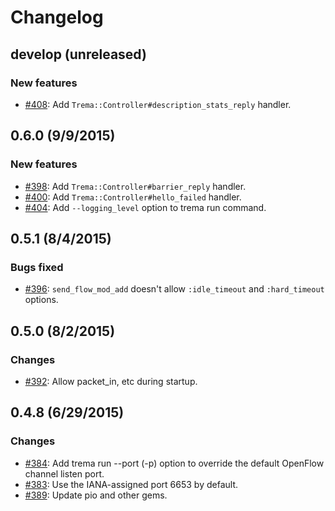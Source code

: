 # Changelog

## develop (unreleased)
### New features
* [#408](https://github.com/trema/trema/pull/408): Add `Trema::Controller#description_stats_reply` handler.


## 0.6.0 (9/9/2015)
### New features
* [#398](https://github.com/trema/trema/pull/398): Add `Trema::Controller#barrier_reply` handler.
* [#400](https://github.com/trema/trema/pull/400): Add `Trema::Controller#hello_failed` handler.
* [#404](https://github.com/trema/trema/pull/404): Add `--logging_level` option to trema run command.


## 0.5.1 (8/4/2015)
### Bugs fixed
* [#396](https://github.com/trema/trema/issues/396): `send_flow_mod_add` doesn't allow `:idle_timeout` and `:hard_timeout` options.


## 0.5.0 (8/2/2015)
### Changes
* [#392](https://github.com/trema/trema/pull/392): Allow packet_in, etc during startup.


## 0.4.8 (6/29/2015)
### Changes
* [#384](https://github.com/trema/trema/pull/384): Add trema run --port (-p) option to override the default OpenFlow channel listen port.
* [#383](https://github.com/trema/trema/pull/383): Use the IANA-assigned port 6653 by default.
* [#389](https://github.com/trema/trema/pull/389): Update pio and other gems.
